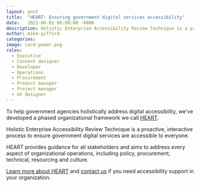 ```yaml
---
layout: post
title:  "HEART: Ensuring government digital services accessibility"
date:   2021-06-01 06:00:00 -0800
description: Holistic Enterprise Accessibility Review Technique is a proactive, interactive process to ensure government digital services are accessible to everyone.
author: mike-gifford
categories: 
image: card-power.png
roles:
  - Executive
  - Content designer
  - Developer
  - Operations
  - Procurement
  - Product manager
  - Project manager
  - UX designer
---
```


To help government agencies holistically address digital accessibility, we've developed a phased organizational framework we call [HEART](/heart).

Holistic Enterprise Accessibility Review Technique is a proactive, interactive process to ensure government digital services are accessible to everyone.

HEART provides guidance for all stakeholders and aims to address every aspect of organizational operations, including policy, procurement, technical, resourcing and culture.

[Learn more about HEART](/heart) and [contact us](/contact) if you need accessibility support in your organization.